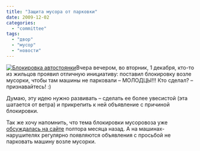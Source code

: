 ```yaml
---
title: "Защита мусора от парковки"
date: 2009-12-02
categories: 
  - "committee"
tags: 
  - "двор"
  - "мусор"
  - "новости"
---
```


[![Блокировка автостоянки](http://shevchenko4a.brovary.org/wp-content/uploads/2009/12/CarsBlock-001-300x225.jpg "Блокировка автостоянки")](http://shevchenko4a.brovary.org/wp-content/uploads/2009/12/CarsBlock-001.jpg "Защита мусора от парковки")Вчера вечером, во вторник, 1 декабря, кто-то из жильцов проявил отличную инициативу: поставил блокировку возле мусорки, чтобы там машины не парковали – МОЛОДЦЫ!!! Кто сделал? – признавайтесь! :)

Думаю, эту идею нужно развивать – сделать ее более увесистой (эта шатается от ветра) и прикрепить к ней объявление с причиной блокировки.

Так же хочу напомнить, что тема блокировки мусоровоза уже [обсуждалась на сайте](http://shevchenko4a.brovary.org/parking-and-garbage/) полтора месяца назад. А на машинах-нарушителях регулярно появляются объявления с просьбой не парковать машину возле мусорки.

<!--more Прокомментировать новость »-->
